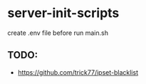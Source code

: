 # server-init-scripts

create .env file before run main.sh


## TODO:
- https://github.com/trick77/ipset-blacklist